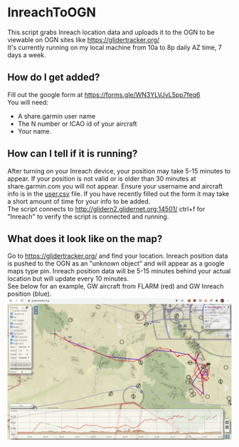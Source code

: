 # InreachToOGN
This script grabs Inreach location data and uploads it to the OGN to be viewable on OGN sites like https://glidertracker.org/   
It's currently running on my local machine from 10a to 8p daily AZ time, 7 days a week.
  
## How do I get added?
Fill out the google form at https://forms.gle/WN3YLVJvL5pp7feq6  
You will need:
* A share.garmin user name
* The N number or ICAO id of your aircraft
* Your name.  

## How can I tell if it is running?
After turning on your Inreach device, your position may take 5-15 minutes to appear. If your position is not valid or is older than 30 minutes at share.garmin.com you will not appear. Ensure your username and aircraft info is in the [user.csv](https://github.com/DavisChappins/InreachToOGN/blob/main/user.csv) file. If you have recently filled out the form it may take a short amount of time for your info to be added.  
The script connects to http://glidern2.glidernet.org:14501/ ctrl+f for "Inreach" to verify the script is connected and running.  

## What does it look like on the map?
Go to https://glidertracker.org/ and find your location. Inreach position data is pushed to the OGN as an "unknown object" and will appear as a google maps type pin. Inreach position data will be 5-15 minutes behind your actual location but will update every 10 minutes.  
See below for an example, GW aircraft from FLARM (red) and GW Inreach position (blue).
![Inreach on glidertracker.org](https://github.com/DavisChappins/InreachToOGN/blob/main/Images/GW_Inreach.jpg?raw=true)
